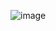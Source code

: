 
![image](https://github.com/gabidasanches/HealthandWelenessDeviceAnalysis/assets/123784158/a5d48492-e363-4464-83b3-1107f421d0c1)

